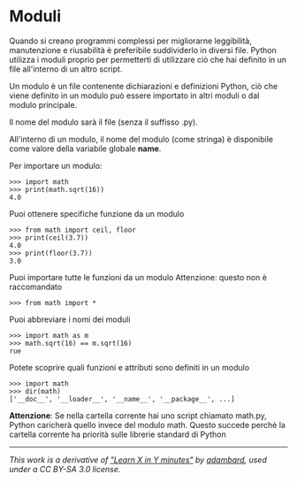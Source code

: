 # Moduli

Quando si creano programmi complessi per migliorarne leggibilità, manutenzione e riusabilità è preferibile suddividerlo in diversi file. 
Python utilizza i moduli proprio per permetterti di utilizzare ciò che hai definito in un file all'interno di un altro script.

Un modulo è un file contenente dichiarazioni e definizioni Python, ciò che viene definito in un modulo può essere importato in altri moduli o dal modulo principale.

Il nome del modulo sarà il file (senza il suffisso .py). 

All'interno di un modulo, il nome del modulo (come stringa) è disponibile come valore della variabile globale __name__. 


Per importare un modulo:

    >>> import math                                        
    >>> print(math.sqrt(16))
    4.0

Puoi ottenere specifiche funzione da un modulo

    >>> from math import ceil, floor                       
    >>> print(ceil(3.7))
    4.0
    >>> print(floor(3.7))
    3.0

Puoi importare tutte le funzioni da un modulo
Attenzione: questo non è raccomandato

    >>> from math import *

Puoi abbreviare i nomi dei moduli

    >>> import math as m                                   
    >>> math.sqrt(16) == m.sqrt(16)
    rue


Potete scoprire quali funzioni e attributi sono definiti in un modulo


    >>> import math                                        
    >>> dir(math)
    ['__doc__', '__loader__', '__name__', '__package__', ...]

**Attenzione**: Se nella cartella corrente hai uno script chiamato math.py, Python caricherà quello invece del modulo math. Questo succede perchè la cartella corrente ha priorità sulle librerie standard di Python


---

_This work is a derivative of ["Learn X in Y minutes"](https://github.com/adambard/learnxinyminutes-docs) by [adambard](https://github.com/adambard), used under a CC BY-SA 3.0 license._
